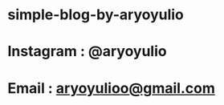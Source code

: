 # simple-blog-by-aryoyulio







# Instagram    : @aryoyulio
# Email        : aryoyulioo@gmail.com
